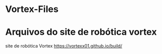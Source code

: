 # Vortex-Files
# Arquivos do site de robótica vortex 
site de robótica Vortex https://vortexx01.github.io/build/
